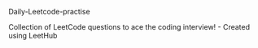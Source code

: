 
Daily-Leetcode-practise

Collection of LeetCode questions to ace the coding interview! - Created using LeetHub
